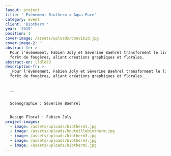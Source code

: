 ```yaml
---
layout: project
title: ' Évènement Biotherm x Aqua Pure'
category: event
client: 'Biotherm '
year: '2019'
position: 1
cover-image: /assets/uploads/couv1bid.jpg
cover-image-2: ''
abstract-fr: >-
  Pour l'évènement, Fabien Joly et Séverine Baehrel transforment le lieu en une
  forêt de fougères, aliant créations graphiques et florales.
abstract-en: lldldlD
description-fr: >-
  _Pour l'évènement, Fabien Joly et Séverine Baehrel transforment le lieu en une
  forêt de fougères, aliant créations graphiques et florales._ 


  __


  Scénographie : Séverine Baehrel 


  Design Floral : Fabien Joly
project-images:
  - image: /assets/uploads/biotherm1.jpg
  - image: /assets/uploads/bouteillebiotherm.jpg
  - image: /assets/uploads/biotherm3.jpg
  - image: /assets/uploads/biotherm4.jpg
  - image: /assets/uploads/biotherm5.jpg
---
```



